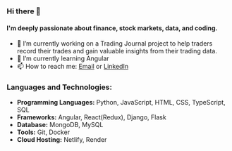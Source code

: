 ### Hi there 👋

#### I'm deeply passionate about finance, stock markets, data, and coding.

- 🔭 I’m currently working on a Trading Journal project to help traders record their trades and gain valuable insights from their trading data.
- 🌱 I’m currently learning Angular
- 📫 How to reach me: [Email](mailto:andrey.melman93@gmail.com) or [LinkedIn](https://www.linkedin.com/in/andrey-melman/)

### Languages and Technologies:

- **Programming Languages:** Python, JavaScript, HTML, CSS, TypeScript, SQL
- **Frameworks:** Angular, React(Redux), Django, Flask
- **Database:** MongoDB, MySQL
- **Tools:** Git, Docker
- **Cloud Hosting:** Netlify, Render
<!--
**AndyMelm/AndyMelm** is a ✨ _special_ ✨ repository because its `README.md` (this file) appears on your GitHub profile.

Here are some ideas to get you started:

- 🔭 I’m currently working on ...
- 🌱 I’m currently learning ...
- 👯 I’m looking to collaborate on ...
- 🤔 I’m looking for help with ...
- 💬 Ask me about ...
- 📫 How to reach me: ...
- 😄 Pronouns: ...
- ⚡ Fun fact: ...
-->
